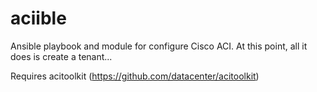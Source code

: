 aciible
================

Ansible playbook and module for configure Cisco ACI.  At this point, all it does is create a tenant...

Requires acitoolkit (https://github.com/datacenter/acitoolkit)